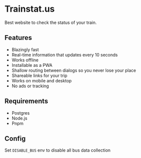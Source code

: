# Trainstat.us

Best website to check the status of your train.

## Features

- Blazingly fast
- Real-time information that updates every 10 seconds
- Works offline
- Installable as a PWA
- Shallow routing between dialogs so you never lose your place
- Shareable links for your trip
- Works on mobile and desktop
- No ads or tracking

## Requirements

- Postgres
- Node.js
- Pnpm

## Config

Set `DISABLE_BUS` env to disable all bus data collection
